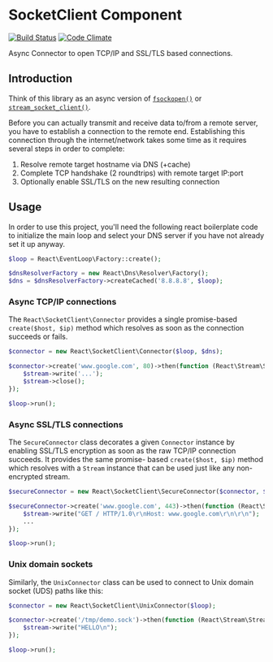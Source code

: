 # SocketClient Component

[![Build Status](https://secure.travis-ci.org/reactphp/socket-client.png?branch=master)](http://travis-ci.org/reactphp/socket-client) [![Code Climate](https://codeclimate.com/github/reactphp/socket-client/badges/gpa.svg)](https://codeclimate.com/github/reactphp/socket-client)

Async Connector to open TCP/IP and SSL/TLS based connections.

## Introduction

Think of this library as an async version of
[`fsockopen()`](http://www.php.net/function.fsockopen) or
[`stream_socket_client()`](http://php.net/function.stream-socket-client).

Before you can actually transmit and receive data to/from a remote server, you
have to establish a connection to the remote end. Establishing this connection
through the internet/network takes some time as it requires several steps in
order to complete:

1. Resolve remote target hostname via DNS (+cache)
2. Complete TCP handshake (2 roundtrips) with remote target IP:port
3. Optionally enable SSL/TLS on the new resulting connection

## Usage

In order to use this project, you'll need the following react boilerplate code
to initialize the main loop and select your DNS server if you have not already
set it up anyway.

```php
$loop = React\EventLoop\Factory::create();

$dnsResolverFactory = new React\Dns\Resolver\Factory();
$dns = $dnsResolverFactory->createCached('8.8.8.8', $loop);
```

### Async TCP/IP connections

The `React\SocketClient\Connector` provides a single promise-based
`create($host, $ip)` method which resolves as soon as the connection
succeeds or fails.

```php
$connector = new React\SocketClient\Connector($loop, $dns);

$connector->create('www.google.com', 80)->then(function (React\Stream\Stream $stream) {
    $stream->write('...');
    $stream->close();
});

$loop->run();
```

### Async SSL/TLS connections

The `SecureConnector` class decorates a given `Connector` instance by enabling
SSL/TLS encryption as soon as the raw TCP/IP connection succeeds. It provides
the same promise- based `create($host, $ip)` method which resolves with
a `Stream` instance that can be used just like any non-encrypted stream.

```php
$secureConnector = new React\SocketClient\SecureConnector($connector, $loop);

$secureConnector->create('www.google.com', 443)->then(function (React\Stream\Stream $stream) {
    $stream->write("GET / HTTP/1.0\r\nHost: www.google.com\r\n\r\n");
    ...
});

$loop->run();
```

### Unix domain sockets

Similarly, the `UnixConnector` class can be used to connect to Unix domain socket (UDS)
paths like this:

```php
$connector = new React\SocketClient\UnixConnector($loop);

$connector->create('/tmp/demo.sock')->then(function (React\Stream\Stream $stream) {
    $stream->write("HELLO\n");
});

$loop->run();
```
